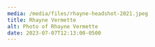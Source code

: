 ```yaml
---
media: /media/files/rhayne-headshot-2021.jpeg
title: Rhayne Vermette
alt: Photo of Rhayne Vermette
date: 2023-07-07T12:13:00-0500
---
```

